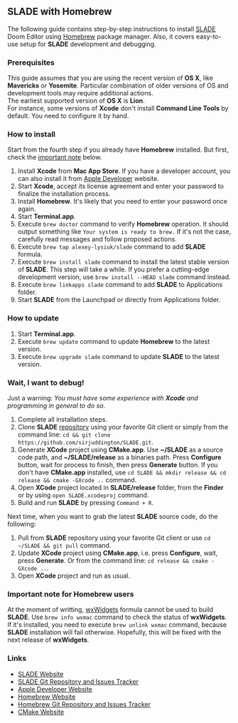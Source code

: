 ## SLADE with Homebrew

The following guide contains step-by-step instructions to install [SLADE](http://slade.mancubus.net/) Doom Editor using [Homebrew](http://brew.sh/) package manager. Also, it covers easy-to-use setup for **SLADE** development and debugging.

### Prerequisites

This guide assumes that you are using the recent version of **OS X**, like **Mavericks** or **Yosemite**. Particular combination of older versions of OS and development tools may require additional actions.  
The earliest supported version of **OS X** is **Lion**.  
For instance, some versions of **Xcode** don't install **Command Line Tools** by default. You need to configure it by hand.

### How to install

Start from the fourth step if you already have **Homebrew** installed. But first, check the [important note](#important-note-for-homebrew-users) below.

1. Install **Xcode** from **Mac App Store**. If you have a developer account, you can also install it from [Apple Developer](https://developer.apple.com/downloads/) website.
2. Start **Xcode**, accept its license agreement and enter your password to finalize the installation process.
3. Install **Homebrew**. It's likely that you need to enter your password once again.
4. Start **Terminal.app**.
5. Execute `brew doctor` command to verify **Homebrew** operation. It should output something like `Your system is ready to brew.` If it's not the case, carefully read messages and follow proposed actions.
6. Execute `brew tap alexey-lysiuk/slade` command to add **SLADE** formula.
7. Execute `brew install slade` command to install the latest stable version of **SLADE**. This step will take a while. If you prefer a cutting-edge development version, use `brew install --HEAD slade` command instead.
8. Execute `brew linkapps slade` command to add **SLADE** to Applications folder.
9. Start **SLADE** from the Launchpad or directly from Applications folder.

### How to update

1. Start **Terminal.app**.
2. Execute `brew update` command to update **Homebrew** to the latest version.
3. Execute `brew upgrade slade` command to update **SLADE** to the latest version.

### Wait, I want to debug!

Just a warning: _You must have some experience with **Xcode** and programming in general to do so_.

1. Complete all installation steps.
2. Clone **SLADE** [repository](https://github.com/sirjuddington/SLADE) using your favorite Git client or simply from the command line: `cd && git clone https://github.com/sirjuddington/SLADE.git`.
3. Generate **XCode** project using **CMake.app**. Use **~/SLADE** as a source code path, and **~/SLADE/release** as a binaries path. Press **Configure** button, wait for process to finish, then press **Generate** button. If you don't have **CMake.app** installed, use `cd SLADE && mkdir release && cd release && cmake -GXcode ..` command.
4. Open **XCode** project located in **SLADE/release** folder, from the **Finder** or by using `open SLADE.xcodeproj` command.
5. Build and run **SLADE** by pressing `Command + R`.

Next time, when you want to grab the latest **SLADE** source code, do the following:

1. Pull from **SLADE** repository using your favorite Git client or use `cd ~/SLADE && git pull` command.
2. Update **XCode** project using **CMake.app**, i.e. press **Configure**, wait, press **Generate**. Or from the command line: `cd release && cmake -GXcode ..`.
3. Open **XCode** project and run as usual.

### Important note for Homebrew users

At the moment of writting, [wxWidgets](https://www.wxwidgets.org/) formula cannot be used to build **SLADE**. Use `brew info wxmac` command to check the status of **wxWidgets**. If it's installed, you need to execute `brew unlink wxmac` command, because **SLADE** installation will fail otherwise. Hopefully, this will be fixed with the next release of **wxWidgets**.

### Links

* [SLADE Website](http://slade.mancubus.net/)
* [SLADE Git Repository and Issues Tracker](https://github.com/sirjuddington/SLADE)
* [Apple Developer Website](https://developer.apple.com/)
* [Homebrew Website](http://brew.sh/)
* [Homebrew Git Repository and Issues Tracker](https://github.com/Homebrew/homebrew)
* [CMake Website](http://www.cmake.org/)
